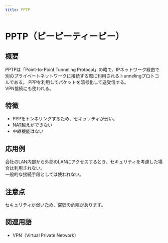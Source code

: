 ```yaml
---
title: PPTP
---
```


# PPTP（ピーピーティーピー）
## 概要
PPTPは「Point-to-Point Tunneling Protocol」の略で、IPネットワーク経由で別のプライベートネットワークに接続する際に利用されるトunnelingプロトコルである。
PPPを利用してパケットを暗号化して送受信する。  
VPN接続にも使われる。
## 特徴
- PPPをトンネリングするため、セキュリティが弱い。  
- NAT越えができない  
- 中継機能はない  

 
## 応用例
会社のLAN内部から外部のLANにアクセスするとき、セキュリティを考慮した場合は利用されない。  
一般的な接続手段としては使われない。  

 
## 注意点
セキュリティが弱いため、盗聴の危険があります。  

 
## 関連用語
- VPN（Virtual Private Network）